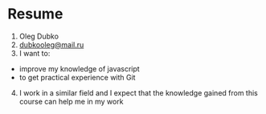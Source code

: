 # Resume 

1. Oleg Dubko
2. dubkooleg@mail.ru
3. I want to:
* improve my knowledge of javascript
* to get practical experience with Git
4. I work in a similar field and I expect that the knowledge gained from this course can help me in my work
